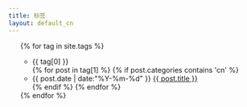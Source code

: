 ```yaml
---
title: 标签
layout: default_cn
---
```


<div id='tag_cloud'>
</div>

<ul class="listing">
{% for tag in site.tags %}
    <ul class="category">
    <li class="listing-seperator" id="{{ tag[0] }}">{{ tag[0] }}</li>
    {% for post in tag[1] %}
      {% if post.categories contains 'cn' %}
        <li class="listing-item">
        <time datetime="{{ post.date | date:"%Y-%m-%d" }}">{{ post.date | date:"%Y-%m-%d" }}</time>
        <a href="{{ site.baseurl }}{{ post.url }}" title="{{ post.title }}">{{ post.title }}</a>
        </li>
      {% endif %}
    {% endfor %}
    </ul>
{% endfor %}
</ul>
